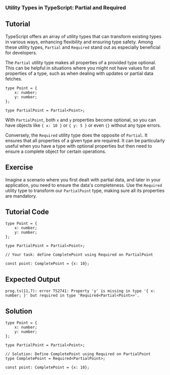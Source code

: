 ### Utility Types in TypeScript: Partial and Required

Tutorial
-------
TypeScript offers an array of utility types that can transform existing types in various ways, enhancing flexibility and ensuring type safety. Among these utility types, `Partial` and `Required` stand out as especially beneficial for developers.

The `Partial` utility type makes all properties of a provided type optional. This can be helpful in situations where you might not have values for all properties of a type, such as when dealing with updates or partial data fetches.

    type Point = {
        x: number;
        y: number;
    };

    type PartialPoint = Partial<Point>;

With `PartialPoint`, both `x` and `y` properties become optional, so you can have objects like `{ x: 10 }` or `{ y: 5 }` or even `{}` without any type errors.

Conversely, the `Required` utility type does the opposite of `Partial`. It ensures that all properties of a given type are required. It can be particularly useful when you have a type with optional properties but then need to ensure a complete object for certain operations.

Exercise
-------
Imagine a scenario where you first dealt with partial data, and later in your application, you need to ensure the data's completeness. Use the `Required` utility type to transform our `PartialPoint` type, making sure all its properties are mandatory.

Tutorial Code
-------
    type Point = {
        x: number;
        y: number;
    };

    type PartialPoint = Partial<Point>;

    // Your task: define CompletePoint using Required on PartialPoint

    const point: CompletePoint = {x: 10};

Expected Output
-------
    prog.ts(11,7): error TS2741: Property 'y' is missing in type '{ x: number; }' but required in type 'Required<Partial<Point>>'.

Solution
-------
    type Point = {
        x: number;
        y: number;
    };

    type PartialPoint = Partial<Point>;

    // Solution: Define CompletePoint using Required on PartialPoint
    type CompletePoint = Required<PartialPoint>;

    const point: CompletePoint = {x: 10};
